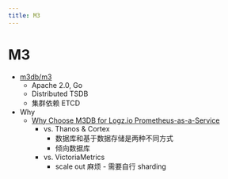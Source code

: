 ```yaml
---
title: M3
---
```


# M3

- [m3db/m3](https://github.com/m3db/m3)
  - Apache 2.0, Go
  - Distributed TSDB
  - 集群依赖 ETCD
- Why
  - [Why Choose M3DB for Logz.io Prometheus-as-a-Service](https://logz.io/blog/m3db-prometheus-as-a-service/)
    - vs. Thanos & Cortex
      - 数据库和基于数据存储是两种不同方式
      - 倾向数据库
    - vs. VictoriaMetrics
      - scale out 麻烦 - 需要自行 sharding
